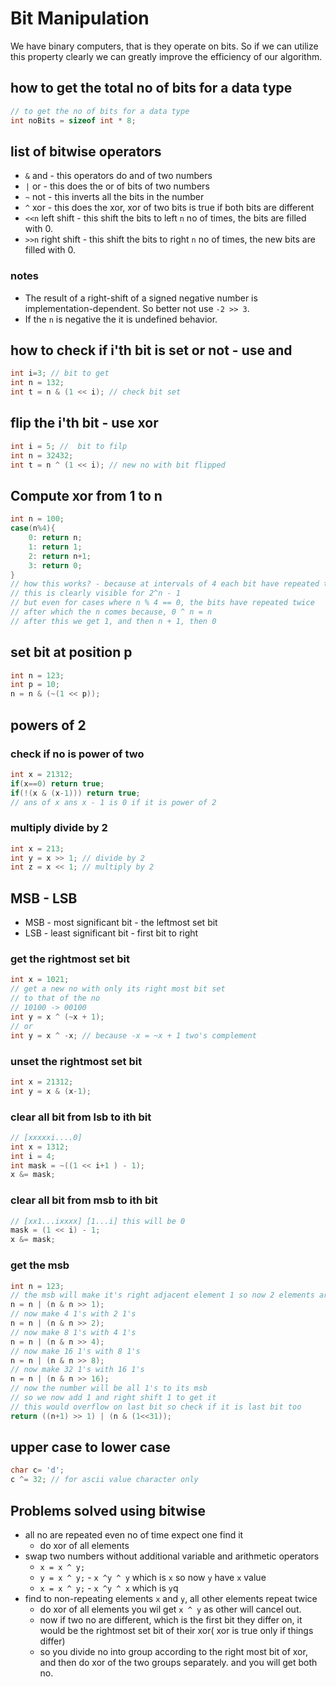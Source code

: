 # Bit Manipulation

We have binary computers, that is they operate on bits.
So if we can utilize this property clearly we can greatly improve the efficiency of our algorithm.

## how to get the total no of bits for a data type

```cpp
// to get the no of bits for a data type
int noBits = sizeof int * 8;
```

## list of bitwise operators

- `&` and - this operators do and of two numbers
- `|` or - this does the or of bits of two numbers
- `~` not - this inverts all the bits in the number
- `^` xor - this does the xor, xor of two bits is true if both bits are different
- `<<n` left shift - this shift the bits to left `n` no of times, the bits are filled with 0.
- `>>n` right shift - this shift the bits to right `n` no of times, the new bits are filled with 0.

### notes

- The result of a right-shift of a signed negative number is implementation-dependent.
  So better not use `-2 >> 3`.
- If the `n` is negative the it is undefined behavior.

## how to check if i'th bit is set or not - use and

```cpp
int i=3; // bit to get
int n = 132;
int t = n & (1 << i); // check bit set
```

## flip the i'th bit - use xor

```cpp
int i = 5; //  bit to filp
int n = 32432;
int t = n ^ (1 << i); // new no with bit flipped
```

## Compute xor from 1 to n

```cpp
int n = 100;
case(n%4){
    0: return n;
    1: return 1;
    2: return n+1;
    3: return 0;
}
// how this works? - because at intervals of 4 each bit have repeated twice
// this is clearly visible for 2^n - 1
// but even for cases where n % 4 == 0, the bits have repeated twice
// after which the n comes because, 0 ^ n = n
// after this we get 1, and then n + 1, then 0
```

## set bit at position p

```cpp
int n = 123;
int p = 10;
n = n & (~(1 << p));
```

## powers of 2

### check if no is power of two

```cpp
int x = 21312;
if(x==0) return true;
if(!(x & (x-1))) return true;
// ans of x ans x - 1 is 0 if it is power of 2
```

### multiply divide by 2

```cpp
int x = 213;
int y = x >> 1; // divide by 2
int z = x << 1; // multiply by 2
```

## MSB - LSB

- MSB - most significant bit - the leftmost set bit
- LSB - least significant bit - first bit to right

### get the rightmost set bit

```cpp
int x = 1021;
// get a new no with only its right most bit set 
// to that of the no
// 10100 -> 00100
int y = x ^ (~x + 1); 
// or
int y = x ^ -x; // because -x = ~x + 1 two's complement
```

### unset the rightmost set bit

```cpp
int x = 21312;
int y = x & (x-1);
```

### clear all bit from lsb to ith bit

```cpp
// [xxxxxi....0]
int x = 1312;
int i = 4;
int mask = ~((1 << i+1 ) - 1);
x &= mask;
```

### clear all bit from msb to ith bit

```cpp
// [xx1...ixxxx] [1...i] this will be 0
mask = (1 << i) - 1;
x &= mask;
```

### get the msb

```cpp
int n = 123;
// the msb will make it's right adjacent element 1 so now 2 elements are 1
n = n | (n & n >> 1); 
// now make 4 1's with 2 1's
n = n | (n & n >> 2);
// now make 8 1's with 4 1's
n = n | (n & n >> 4);
// now make 16 1's with 8 1's
n = n | (n & n >> 8);
// now make 32 1's with 16 1's
n = n | (n & n >> 16);
// now the number will be all 1's to its msb
// so we now add 1 and right shift 1 to get it
// this would overflow on last bit so check if it is last bit too
return ((n+1) >> 1) | (n & (1<<31));
```

## upper case to lower case

```cpp
char c= 'd';
c ^= 32; // for ascii value character only
```

## Problems solved using bitwise

- all no are repeated even no of time expect one find it
    - do xor of all elements
- swap two numbers without additional variable and arithmetic operators
    - `x = x ^ y;`
    - `y = x ^ y;` - `x ^y ^ y` which is `x` so now `y` have `x` value
    - `x = x ^ y;` - `x ^y ^ x` which is `y`q
- find to non-repeating elements `x` and `y`, all other elements repeat twice
    - do xor of all elements you wil get `x ^ y` as other will cancel out.
    - now if two no are different, which is the first bit they differ on,
      it would be the rightmost set bit of their xor( xor is true only if things differ)
    - so you divide no into group according to the right most bit of xor, and then do xor
      of the two groups separately. and you will get both no.

